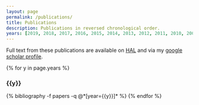 ```yaml
---
layout: page
permalink: /publications/
title: Publications
description: Publications in reversed chronological order. 
years: [2019, 2018, 2017, 2016, 2015, 2014, 2013, 2012, 2011, 2010, 2009, 2008, 2006, 2005]
---
```


Full text from these publications are available on [HAL](https://cv.archives-ouvertes.fr/sylvain-chevallier) and via my [google scholar profile](https://scholar.google.com/citations?user=j5Tu_SQAAAAJ&hl=fr).


{% for y in page.years %}
  <h3 class="year">{{y}}</h3>
  {% bibliography -f papers -q @*[year={{y}}]* %}
{% endfor %}
